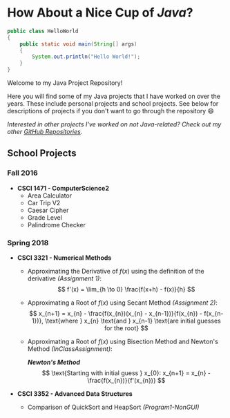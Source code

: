 # How About a Nice Cup of _Java_?
```java
public class HelloWorld
{
    public static void main(String[] args)
    {
        System.out.println("Hello World!");
    }
}
```
Welcome to my Java Project Repository!

Here you will find some of my Java projects that I have worked on over the years. These include personal projects and school projects. See below for descriptions of projects if you don't want to go through the repository :smile:

_Interested in other projects I've worked on not Java-related? Check out my other [GitHub Repositories](https://github.com/ethan-hann)._

## School Projects
### Fall 2016
* **CSCI 1471 - ComputerScience2**
  * Area Calculator
  * Car Trip V2
  * Caesar Cipher
  * Grade Level
  * Palindrome Checker

### Spring 2018
* **CSCI 3321 - Numerical Methods**
  * Approximating the Derivative of $f(x)$ using the definition of the derivative _(Assignment 1)_:
     $$
     f'(x) = \lim_{h \to 0} \frac{f(x+h) - f(x)}{h}
     $$
  * Approximating a Root of $f(x)$ using Secant Method _(Assignment 2)_:
     $$
     x_{n+1} = x_{n} - \frac{f(x_{n})(x_{n} - x_{n-1})}{f(x_{n}) - f(x_{n-1})},
     \text{where } x_{n} \text{and } x_{n-1} \text{are initial guesses for the root}
     $$
  * Approximating a Root of $f(x)$ using Bisection Method and Newton's Method _(InClassAssignment)_:

    **_Newton's Method_**
     $$
     \text{Starting with initial guess } x_{0}: x_{n+1} = x_{n} - \frac{f(x_{n})}{f'(x_{n})}
     $$

* **CSCI 3352 - Advanced Data Structures**
  * Comparison of QuickSort and HeapSort _(Program1-NonGUI)_